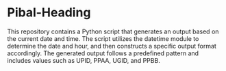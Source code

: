 # Pibal-Heading
This repository contains a Python script that generates an output based on the current date and time. The script utilizes the datetime module to determine the date and hour, and then constructs a specific output format accordingly. The generated output follows a predefined pattern and includes values such as UPID, PPAA, UGID, and PPBB.
